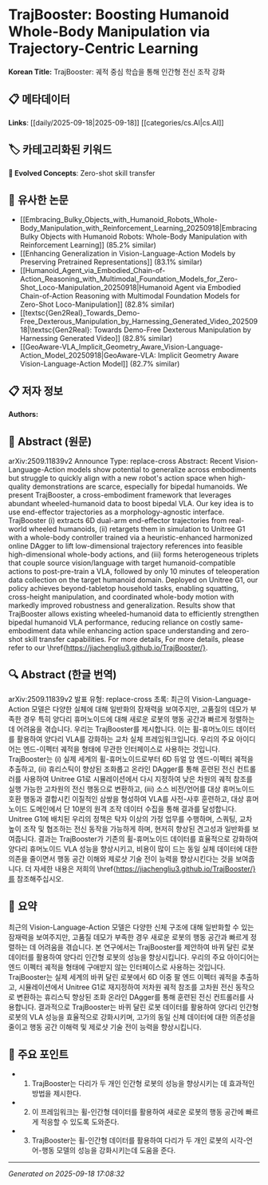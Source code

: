 
# TrajBooster: Boosting Humanoid Whole-Body Manipulation via Trajectory-Centric Learning

**Korean Title:** TrajBooster: 궤적 중심 학습을 통해 인간형 전신 조작 강화

## 📋 메타데이터

**Links**: [[daily/2025-09-18|2025-09-18]] [[categories/cs.AI|cs.AI]]

## 🏷️ 카테고리화된 키워드
**🚀 Evolved Concepts**: Zero-shot skill transfer

## 🔗 유사한 논문
- [[Embracing_Bulky_Objects_with_Humanoid_Robots_Whole-Body_Manipulation_with_Reinforcement_Learning_20250918|Embracing Bulky Objects with Humanoid Robots: Whole-Body Manipulation with Reinforcement Learning]] (85.2% similar)
- [[Enhancing Generalization in Vision-Language-Action Models by Preserving Pretrained Representations]] (83.1% similar)
- [[Humanoid_Agent_via_Embodied_Chain-of-Action_Reasoning_with_Multimodal_Foundation_Models_for_Zero-Shot_Loco-Manipulation_20250918|Humanoid Agent via Embodied Chain-of-Action Reasoning with Multimodal Foundation Models for Zero-Shot Loco-Manipulation]] (82.8% similar)
- [[textsc{Gen2Real}_Towards_Demo-Free_Dexterous_Manipulation_by_Harnessing_Generated_Video_20250918|\textsc{Gen2Real}: Towards Demo-Free Dexterous Manipulation by Harnessing Generated Video]] (82.8% similar)
- [[GeoAware-VLA_Implicit_Geometry_Aware_Vision-Language-Action_Model_20250918|GeoAware-VLA: Implicit Geometry Aware Vision-Language-Action Model]] (82.7% similar)

## 📋 저자 정보

**Authors:** 

## 📄 Abstract (원문)

arXiv:2509.11839v2 Announce Type: replace-cross 
Abstract: Recent Vision-Language-Action models show potential to generalize across embodiments but struggle to quickly align with a new robot's action space when high-quality demonstrations are scarce, especially for bipedal humanoids. We present TrajBooster, a cross-embodiment framework that leverages abundant wheeled-humanoid data to boost bipedal VLA. Our key idea is to use end-effector trajectories as a morphology-agnostic interface. TrajBooster (i) extracts 6D dual-arm end-effector trajectories from real-world wheeled humanoids, (ii) retargets them in simulation to Unitree G1 with a whole-body controller trained via a heuristic-enhanced harmonized online DAgger to lift low-dimensional trajectory references into feasible high-dimensional whole-body actions, and (iii) forms heterogeneous triplets that couple source vision/language with target humanoid-compatible actions to post-pre-train a VLA, followed by only 10 minutes of teleoperation data collection on the target humanoid domain. Deployed on Unitree G1, our policy achieves beyond-tabletop household tasks, enabling squatting, cross-height manipulation, and coordinated whole-body motion with markedly improved robustness and generalization. Results show that TrajBooster allows existing wheeled-humanoid data to efficiently strengthen bipedal humanoid VLA performance, reducing reliance on costly same-embodiment data while enhancing action space understanding and zero-shot skill transfer capabilities. For more details, For more details, please refer to our \href{https://jiachengliu3.github.io/TrajBooster/}.

## 🔍 Abstract (한글 번역)

arXiv:2509.11839v2 발표 유형: replace-cross
초록: 최근의 Vision-Language-Action 모델은 다양한 실체에 대해 일반화의 잠재력을 보여주지만, 고품질의 데모가 부족한 경우 특히 양다리 휴머노이드에 대해 새로운 로봇의 행동 공간과 빠르게 정렬하는 데 어려움을 겪습니다. 우리는 TrajBooster를 제시합니다. 이는 휠-휴머노이드 데이터를 활용하여 양다리 VLA를 강화하는 교차 실체 프레임워크입니다. 우리의 주요 아이디어는 엔드-이펙터 궤적을 형태에 무관한 인터페이스로 사용하는 것입니다. TrajBooster는 (i) 실제 세계의 휠-휴머노이드로부터 6D 듀얼 암 엔드-이펙터 궤적을 추출하고, (ii) 휴리스틱이 향상된 조화롭고 온라인 DAgger를 통해 훈련된 전신 컨트롤러를 사용하여 Unitree G1로 시뮬레이션에서 다시 지정하여 낮은 차원의 궤적 참조를 실행 가능한 고차원의 전신 행동으로 변환하고, (iii) 소스 비전/언어를 대상 휴머노이드 호환 행동과 결합시킨 이질적인 삼쌍을 형성하여 VLA를 사전-사후 훈련하고, 대상 휴머노이드 도메인에서 단 10분의 원격 조작 데이터 수집을 통해 결과를 달성합니다. Unitree G1에 배치된 우리의 정책은 탁자 이상의 가정 업무를 수행하며, 스쿼팅, 교차 높이 조작 및 협조하는 전신 동작을 가능하게 하며, 현저히 향상된 견고성과 일반화를 보여줍니다. 결과는 TrajBooster가 기존의 휠-휴머노이드 데이터를 효율적으로 강화하여 양다리 휴머노이드 VLA 성능을 향상시키고, 비용이 많이 드는 동일 실체 데이터에 대한 의존을 줄이면서 행동 공간 이해와 제로샷 기술 전이 능력을 향상시킨다는 것을 보여줍니다. 더 자세한 내용은 저희의 \href{https://jiachengliu3.github.io/TrajBooster/}를 참조해주십시오.

## 📝 요약

최근의 Vision-Language-Action 모델은 다양한 신체 구조에 대해 일반화할 수 있는 잠재력을 보여주지만, 고품질 데모가 부족한 경우 새로운 로봇의 행동 공간과 빠르게 정렬하는 데 어려움을 겪습니다. 본 연구에서는 TrajBooster를 제안하여 바퀴 달린 로봇 데이터를 활용하여 양다리 인간형 로봇의 성능을 향상시킵니다. 우리의 주요 아이디어는 엔드 이펙터 궤적을 형태에 구애받지 않는 인터페이스로 사용하는 것입니다. TrajBooster는 실제 세계의 바퀴 달린 로봇에서 6D 이중 팔 엔드 이펙터 궤적을 추출하고, 시뮬레이션에서 Unitree G1로 재지정하여 저차원 궤적 참조를 고차원 전신 동작으로 변환하는 휴리스틱 향상된 조화 온라인 DAgger를 통해 훈련된 전신 컨트롤러를 사용합니다. 결과적으로 TrajBooster는 바퀴 달린 로봇 데이터를 활용하여 양다리 인간형 로봇의 VLA 성능을 효율적으로 강화시키며, 고가의 동일 신체 데이터에 대한 의존성을 줄이고 행동 공간 이해력 및 제로샷 기술 전이 능력을 향상시킵니다.

## 🎯 주요 포인트

- 1. TrajBooster는 다리가 두 개인 인간형 로봇의 성능을 향상시키는 데 효과적인 방법을 제시한다.

- 2. 이 프레임워크는 휠-인간형 데이터를 활용하여 새로운 로봇의 행동 공간에 빠르게 적응할 수 있도록 도와준다.

- 3. TrajBooster는 휠-인간형 데이터를 활용하여 다리가 두 개인 로봇의 시각-언어-행동 모델의 성능을 강화시키는데 도움을 준다.

---

*Generated on 2025-09-18 17:08:32*